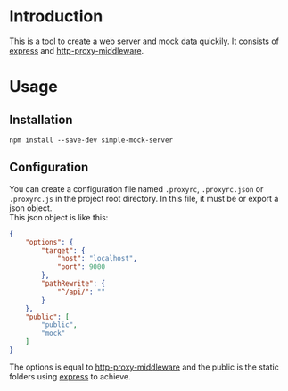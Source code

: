 # Introduction
This is a tool to create a web server and mock data quickily. It consists of [express](https://github.com/expressjs/express) and [http-proxy-middleware](https://github.com/chimurai/http-proxy-middleware).  

# Usage
## Installation
`npm install --save-dev simple-mock-server`
## Configuration
You can create a configuration file named `.proxyrc`, `.proxyrc.json` or `.proxyrc.js` in the project root directory. In this file, it must be or export a json object.   
This json object is like this:
```json
{
    "options": {
        "target": {
            "host": "localhost",
            "port": 9000
        },
        "pathRewrite": {
            "^/api/": ""
        }
    },
    "public": [
        "public",
        "mock"
    ]
}
```
The options is equal to [http-proxy-middleware](https://github.com/chimurai/http-proxy-middleware) and the public is the static folders using [express](https://github.com/expressjs/express) to achieve.